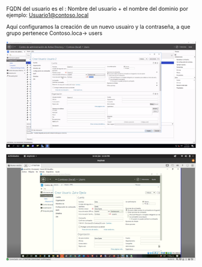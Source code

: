 FQDN del usuario es el :
Nombre del usuario + el nombre del dominio por ejemplo:
Usuario1@contoso.local

Aquí configuramos la creación de un nuevo usuairo y la contraseña, a que grupo pertenece
Contoso.loca-> users

![alt text](image-71.png)

![alt text](image-72.png)